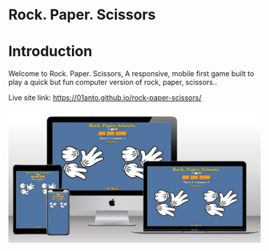 # Rock. Paper. Scissors

# Introduction
Welcome to Rock. Paper. Scissors, A responsive, mobile first game built to play a quick but fun computer version of rock, paper, scissors..

Live site link: https://01anto.github.io/rock-paper-scissors/

![Rock. Paper. Scissors techsini mockup](readme-extras/techsini-pp2.jpg)
